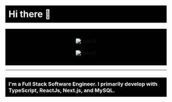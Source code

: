 <h1 style="background-color: black; color: white; padding: 10px;">Hi there 👋</h1>

<div style="display: flex; flex-direction: column; align-items: center; background-color: black; padding: 20px;">
  
  <div style="background-color:black; padding: 10px;">
    <img src="https://github-readme-stats.vercel.app/api/top-langs?username=rtom03&show_icons=true&locale=en&layout=compact" alt="rtom03" />
  </div>
  
  <div style="background-color:black; padding: 10px;">
    <img src="https://github-readme-stats.vercel.app/api?username=rtom03&show_icons=true&locale=en" alt="rtom03" />
  </div>
  
</div>

<hr/>

<h3 style="background-color: black; color: white; padding: 10px;">I'm a Full Stack Software Engineer. I primarily develop with TypeScript, ReactJs, Next.js, and MySQL.</h3>
